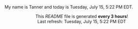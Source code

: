 My name is Tanner and today is Tuesday, July 15, 5:22 PM EDT.

<p align="center">This <i>README</i> file is generated <b>every 3 hours</b>!</br>Last refresh: Tuesday, July 15, 5:22 PM EDT<br /></p>
